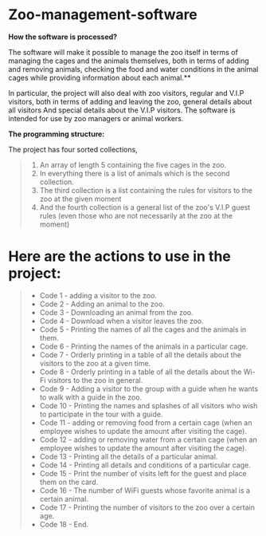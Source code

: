 # Zoo-management-software

**How the software is processed?**

The software will make it possible to manage the zoo itself in terms of managing the cages and the animals themselves, both in terms of adding and removing animals, checking the food and water conditions in the animal cages while providing information about each animal.**

In particular, the project will also deal with zoo visitors, regular and V.I.P visitors, both in terms of adding and leaving the zoo, general details about all visitors And special details about the V.I.P visitors.
The software is intended for use by zoo managers or animal workers.



 **The programming structure:**
 
 The project has four sorted collections,

> 1. An array of length 5 containing the five cages in the zoo.
> 2. In everything there is a list of animals which is the second collection.
> 3. The third collection is a list containing the rules for visitors to the zoo at the given moment
> 4. And the fourth collection is a general list of the zoo's V.I.P guest rules (even those who are not necessarily at the zoo at the moment)



# Here are the actions to use in the project:

> * Code 1 - adding a visitor to the zoo.
> * Code 2 - Adding an animal to the zoo.
> * Code 3 - Downloading an animal from the zoo.
> * Code 4 - Download when a visitor leaves the zoo.
> * Code 5 - Printing the names of all the cages and the animals in them.
> * Code 6 - Printing the names of the animals in a particular cage.
> * Code 7 - Orderly printing in a table of all the details about the visitors to the zoo at a given time.
> * Code 8 - Orderly printing in a table of all the details about the Wi- Fi visitors to the zoo in general.
> * Code 9 - Adding a visitor to the group with a guide when he wants to walk with a guide in the zoo.
> * Code 10 - Printing the names and splashes of all visitors who wish to participate in the tour with a guide.
> * Code 11 - adding or removing food from a certain cage (when an employee wishes to update the amount after visiting the cage).
> * Code 12 - adding or removing water from a certain cage (when an employee wishes to update the amount after visiting the cage).
> * Code 13 - Printing all the details of a particular animal.
> * Code 14 - Printing all details and conditions of a particular cage.
> * Code 15 - Print the number of visits left for the guest and place them on the card.
> * Code 16 - The number of WiFi guests whose favorite animal is a certain animal.
> * Code 17 - Printing the number of visitors to the zoo over a certain age.
> * Code 18 - End.
